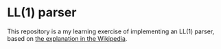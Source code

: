 # LL(1) parser
This repository is a my learning exercise of implementing an LL(1) parser, based on [the explanation in the Wikipedia](https://en.wikipedia.org/wiki/LL_parser).

